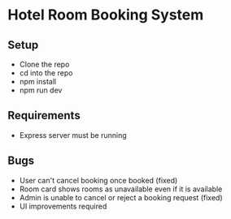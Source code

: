 # Hotel Room Booking System

## Setup
- Clone the repo
- cd into the repo
- npm install
- npm run dev

## Requirements
- Express server must be running 

## Bugs

- User can't cancel booking once booked (fixed)
- Room card shows rooms as unavailable even if it is available
- Admin is unable to cancel or reject a booking request (fixed)
- UI improvements required

